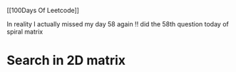 [[100Days Of Leetcode]]

In reality I actually missed my day 58 again !! 
did the 58th question today of spiral matrix 
# Search in 2D matrix
```java

```